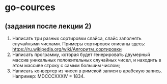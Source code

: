 # go-cources
## (задания после лекции 2)

1. Написать три разных сортировки слайса, слайс заполнять случайными числами. Примеры сортировок описаны здесь: https://ru.wikipedia.org/wiki/Алгоритм_сортировки
2. Написать программу, которая будет генерировать двумерный массив уникальных положительных случайных чисел, и находить в этом массиве строку с самым большим числом;
3. Написать конвертер из чисел в римской записи в арабскую запись. Например: MDCCCXXXIV = 1834.
